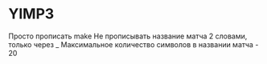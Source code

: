 # YIMP3
Просто прописать make
Не прописывать название матча 2 словами, только через _
Максимальное количество символов в названии матча - 20
